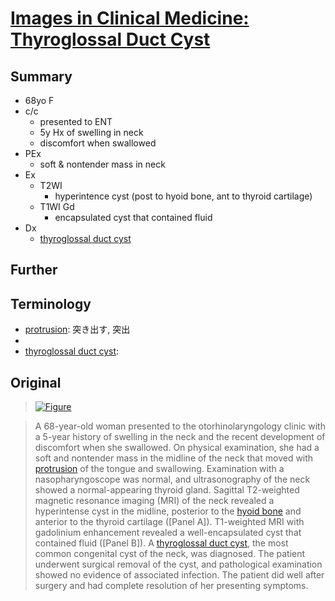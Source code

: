 <!--
Filename: 	2019-06-27_68F.md
Project: 	/Users/shume/Developer/physician/NEJM/IiCM
Author: 	shumez <https://github.com/shumez>
Created: 	2019-06-28 13:27:9
Modified: 	2019-06-28 13:57:47
-----
Copyright (c) 2019 shumez
-->

# [Images in Clinical Medicine: Thyroglossal Duct Cyst][2019_KonishiHanae_TanitameKeizo]

## Summary

- 68yo F
- c/c
	- presented to ENT
	- 5y Hx of swelling in neck
	- discomfort when swallowed
- PEx
	- soft & nontender mass in neck
- Ex
	- T2WI
		- hyperintence cyst (post to hyoid bone, ant to thyroid cartilage)
	- T1WI Gd
		- encapsulated cyst that contained fluid
- Dx
	- [thyroglossal duct cyst]

## Further


## Terminology

- [protrusion]: 突き出す, 突出
- [hyoid bone]: 舌骨
- [thyroglossal duct cyst]: 

## Original

> [![Figure][fig]][fig]

> A 68-year-old woman presented to the otorhinolaryngology clinic with a 5-year history of swelling in the neck and the recent development of discomfort when she swallowed. On physical examination, she had a soft and nontender mass in the midline of the neck that moved with [protrusion] of the tongue and swallowing. Examination with a nasopharyngoscope was normal, and ultrasonography of the neck showed a normal-appearing thyroid gland. Sagittal T2-weighted magnetic resonance imaging (MRI) of the neck revealed a hyperintense cyst in the midline, posterior to the [hyoid bone] and anterior to the thyroid cartilage ([Panel A]). T1-weighted MRI with gadolinium enhancement revealed a well-encapsulated cyst that contained fluid ([Panel B]). A [thyroglossal duct cyst], the most common congenital cyst of the neck, was diagnosed. The patient underwent surgical removal of the cyst, and pathological examination showed no evidence of associated infection. The patient did well after surgery and had complete resolution of her presenting symptoms.

##
[2019_KonishiHanae_TanitameKeizo]: https://www.nejm.org/doi/full/10.1056/NEJMicm1900223

<!-- ref -->

<!-- fig -->
[fig]: https://www.nejm.org/na101/home/literatum/publisher/mms/journals/content/nejm/2019/nejm_2019.380.issue-26/nejmicm1900223/20190621/images/img_medium/nejmicm1900223_f1.jpeg

<!-- term -->
[protrusion]: # "突き出す, 突出"
[hyoid bone]: # "舌骨"
[thyroglossal duct cyst]: # ""

<!--<style type="text/css">
	img{width: 51%; float: right;}
</style>-->